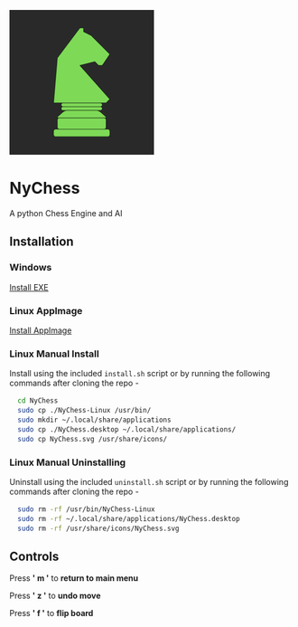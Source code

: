 
![Logo](https://raw.githubusercontent.com/nnisarggada/NyChess/main/Logo.png)


# NyChess

A python Chess Engine and AI

## Installation

### Windows

[Install EXE](https://github.com/nnisarggada/NyChess/releases/tag/Windows)

### Linux AppImage

[Install AppImage](https://github.com/nnisarggada/NyChess/releases/tag/Linux)

### Linux Manual Install

Install using the included `install.sh` script or by running the following commands after cloning the repo -

```bash
  cd NyChess
  sudo cp ./NyChess-Linux /usr/bin/
  sudo mkdir ~/.local/share/applications
  sudo cp ./NyChess.desktop ~/.local/share/applications/
  sudo cp NyChess.svg /usr/share/icons/
```

### Linux Manual Uninstalling

Uninstall using the included `uninstall.sh` script or by running the following commands after cloning the repo -

```bash
  sudo rm -rf /usr/bin/NyChess-Linux
  sudo rm -rf ~/.local/share/applications/NyChess.desktop
  sudo rm -rf /usr/share/icons/NyChess.svg
```

## Controls

Press **' m '** to **return to main menu**

Press **' z '** to **undo move**

Press **' f '** to **flip board**
